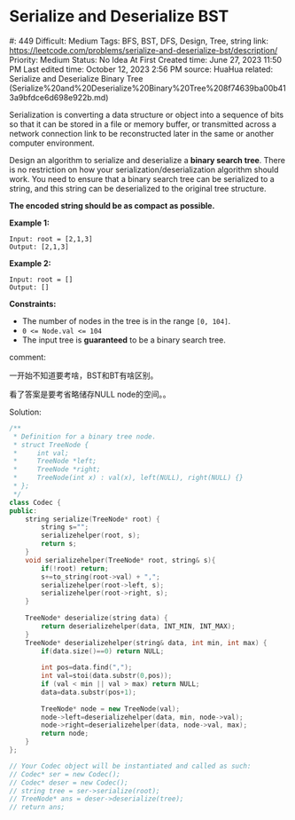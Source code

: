 # Serialize and Deserialize BST

#: 449
Difficult: Medium
Tags: BFS, BST, DFS, Design, Tree, string
link: https://leetcode.com/problems/serialize-and-deserialize-bst/description/
Priority: Medium
Status: No Idea At First
Created time: June 27, 2023 11:50 PM
Last edited time: October 12, 2023 2:56 PM
source: HuaHua
related: Serialize and Deserialize Binary Tree (Serialize%20and%20Deserialize%20Binary%20Tree%208f74639ba00b413a9bfdce6d698e922b.md)

Serialization is converting a data structure or object into a sequence of bits so that it can be stored in a file or memory buffer, or transmitted across a network connection link to be reconstructed later in the same or another computer environment.

Design an algorithm to serialize and deserialize a **binary search tree**. There is no restriction on how your serialization/deserialization algorithm should work. You need to ensure that a binary search tree can be serialized to a string, and this string can be deserialized to the original tree structure.

**The encoded string should be as compact as possible.**

**Example 1:**

```
Input: root = [2,1,3]
Output: [2,1,3]

```

**Example 2:**

```
Input: root = []
Output: []

```

**Constraints:**

- The number of nodes in the tree is in the range `[0, 104]`.
- `0 <= Node.val <= 104`
- The input tree is **guaranteed** to be a binary search tree.

comment:

一开始不知道要考啥，BST和BT有啥区别。

看了答案是要考省略储存NULL node的空间。。

Solution:

```cpp
/**
 * Definition for a binary tree node.
 * struct TreeNode {
 *     int val;
 *     TreeNode *left;
 *     TreeNode *right;
 *     TreeNode(int x) : val(x), left(NULL), right(NULL) {}
 * };
 */
class Codec {
public:
    string serialize(TreeNode* root) {
        string s="";
        serializehelper(root, s);
        return s;
    }
    void serializehelper(TreeNode* root, string& s){
        if(!root) return;
        s+=to_string(root->val) + ","; 
        serializehelper(root->left, s);
        serializehelper(root->right, s);
    }
    
    TreeNode* deserialize(string data) {
        return deserializehelper(data, INT_MIN, INT_MAX);
    }
    TreeNode* deserializehelper(string& data, int min, int max) {
        if(data.size()==0) return NULL;
        
        int pos=data.find(",");
        int val=stoi(data.substr(0,pos));
        if (val < min || val > max) return NULL;
        data=data.substr(pos+1);
        
        TreeNode* node = new TreeNode(val); 
        node->left=deserializehelper(data, min, node->val);
        node->right=deserializehelper(data, node->val, max);
        return node;
    }
};

// Your Codec object will be instantiated and called as such:
// Codec* ser = new Codec();
// Codec* deser = new Codec();
// string tree = ser->serialize(root);
// TreeNode* ans = deser->deserialize(tree);
// return ans;
```